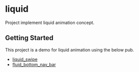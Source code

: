 # liquid

Project implement liquid animation concept.

## Getting Started

This project is a demo for liquid animation using the below pub.



- [liquid_swipe](https://pub.dev/packages/liquid_swipe)
- [fluid_bottom_nav_bar](https://pub.dev/packages/fluid_bottom_nav_bar)


